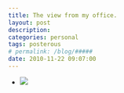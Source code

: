 ```yaml
---
title: The view from my office. 
layout: post
description:  
categories: personal
tags: posterous
# permalink: /blog/#####
date: 2010-11-22 09:07:00
---
```


<ul data-clearing>
  <li><a href="/img/blog/2010/11/17762456-p20.jpg"><img src="/img/blog/2010/11/17762456-p20.jpg" data-caption=""></a></li>
</ul>